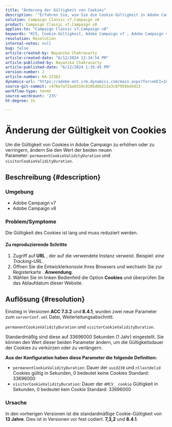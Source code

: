 ```yaml
---
title: "Änderung der Gültigkeit von Cookies"
description: '"Erfahren Sie, wie Sie die Cookie-Gültigkeit in Adobe Campaign v7 reduzieren. Ändern Sie den Wert von "persistentCookieValidityDuration"und "visitorCookieValidityDuration".'
solution: Campaign Classic v7,Campaign v8
product: Campaign Classic v7,Campaign v8
applies-to: "Campaign Classic v7,Campaign v8"
keywords: "KCS, Cookie-Gültigkeit, Adobe Campaign v7 , Adobe Campaign v8"
resolution: Resolution
internal-notes: null
bug: false
article-created-by: Nayanika Chakravarty
article-created-date: "6/12/2024 12:34:54 PM"
article-published-by: Nayanika Chakravarty
article-published-date: "6/12/2024 1:35:45 PM"
version-number: 2
article-number: KA-22362
dynamics-url: "https://adobe-ent.crm.dynamics.com/main.aspx?forceUCI=1&pagetype=entityrecord&etn=knowledgearticle&id=0e660e25-b828-ef11-840b-6045bd0065b6"
source-git-commit: c478e7a72aa0319c0105d6b211e3c8f956bd4d13
workflow-type: tm+mt
source-wordcount: '235'
ht-degree: 1%

---
```


# Änderung der Gültigkeit von Cookies


Um die Gültigkeit von Cookies in Adobe Campaign zu erhöhen oder zu verringern, ändern Sie den Wert der beiden neuen Parameter: `permanentCookieValidityDuration` und `visitorCookieValidityDuration`.

## Beschreibung {#description}


### Umgebung

- Adobe Campaign v7
- Adobe Campaign v8


### Problem/Symptome

Die Gültigkeit des Cookies ist lang und muss reduziert werden.

#### Zu reproduzierende Schritte

1. Zugriff auf<b> URL</b> , der auf die verwendete Instanz verweist. Beispiel: *eine Tracking-URL.*
2. Öffnen Sie die Entwicklerkonsole Ihres Browsers und wechseln Sie zur Registerkarte . <b>Anwendung</b>.
3. Wählen Sie im linken Bedienfeld die Option <b>Cookies</b> und überprüfen Sie das Ablaufdatum dieser Website.



## Auflösung {#resolution}


Einstieg in Versionen<b> ACC 7.3.2</b> und<b> 8.4.1</b>, wurden zwei neue Parameter zum `serverConf.xml` Datei, Weiterleitungsabschnitt:

`permanentCookieValidityDuration` und `visitorCookieValidityDuration`.

Standardmäßig sind diese auf 33696000 Sekunden (1 Jahr) eingestellt. Sie können den Wert dieser beiden Parameter ändern, um die Gültigkeitsdauer der Cookies zu verkürzen oder zu verlängern.

<b>Aus der Konfiguration haben diese Parameter die folgende Definition:</b>

- `permanentCookieValidityDuration`: Dauer der `uuid230` und `nllastdelid` Cookies gültig in Sekunden, 0 bedeutet keine Cookies Standard: 33696000
- `visitorCookieValidityDuration`: Dauer der `AMCV_ cookie` Gültigkeit in Sekunden, 0 bedeutet kein Cookie Standard: 33696000


### Ursache

In den vorherigen Versionen ist die standardmäßige Cookie-Gültigkeit von <b>13 Jahre</b>. Dies ist in Versionen vor fest codiert. <b>7,3,2</b> und <b>8.4.1</b>.
